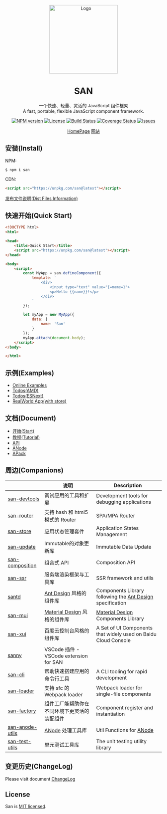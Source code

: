 <p align="center">
    <a href="https://baidu.github.io/san/">
        <img src="https://baidu.github.io/san/img/logo-colorful.svg" alt="Logo" height="220">
    </a>
</p>

<h1 align="center">SAN</h1>

<p align="center">
一个快速、轻量、灵活的 JavaScript 组件框架
<br>
A fast, portable, flexible JavaScript component framework.
</p>

<p align="center">
  <a href="https://www.npmjs.com/package/san"><img src="http://img.shields.io/npm/v/san.svg?style=flat-square" alt="NPM version"></a>
  <a href="https://www.npmjs.com/package/san"><img src="https://img.shields.io/github/license/baidu/san.svg?style=flat-square" alt="License"></a>
  <a href="https://github.com/baidu/san/actions"><img src="https://github.com/baidu/san/workflows/CI/badge.svg" alt="Build Status"></a>
  <a href="https://coveralls.io/github/baidu/san?branch=master"><img src="https://img.shields.io/coveralls/github/baidu/san.svg?style=flat-square" alt="Coverage Status"></a>
  <a href="https://github.com/baidu/san/issues"><img src="https://img.shields.io/github/issues/baidu/san.svg?style=flat-square" alt="Issues"></a>
</p>

<p align="center">
  <a href="https://baidu.github.io/san/en/index.html" target="_blank">HomePage</a>
  <a href="https://baidu.github.io/san/" target="_blank">网站</a>
</p>




## 安装(Install)

NPM:

```
$ npm i san
```

CDN:

```html
<script src="https://unpkg.com/san@latest"></script>
```

[发布文件说明(Dist Files Information)](https://github.com/baidu/san/tree/master/dist)


## 快速开始(Quick Start)

```html
<!DOCTYPE html>
<html>

<head>
    <title>Quick Start</title>
    <script src="https://unpkg.com/san@latest"></script>
</head>

<body>
    <script>
        const MyApp = san.defineComponent({
            template: `
                <div>
                    <input type="text" value="{=name=}">
                    <p>Hello {{name}}!</p>
                </div>
            `
        });

        let myApp = new MyApp({
            data: {
                name: 'San'
            }
        });
        myApp.attach(document.body);
    </script>
</body>

</html>
```

## 示例(Examples)

- [Online Examples](https://baidu.github.io/san/example/)
- [Todos(AMD)](https://github.com/baidu/san/tree/master/example/todos-amd)
- [Todos(ESNext)](https://github.com/baidu/san/tree/master/example/todos-esnext)
- [RealWorld App(with store)](https://github.com/ecomfe/san-realworld-app)

## 文档(Document)

- [开始(Start)](https://baidu.github.io/san/tutorial/start/)
- [教程(Tutorial)](https://baidu.github.io/san/tutorial/setup/)
- [API](https://baidu.github.io/san/doc/api/)
- [ANode](https://github.com/baidu/san/blob/master/doc/anode.md)
- [APack](https://github.com/baidu/san/blob/master/doc/anode-pack.md)


## 周边(Companions)

|                | 说明                          | Description                |
| --------------------- | ------------------------------- | -------------------------- |
| [san-devtools](https://github.com/baidu/san-devtools) | 调试应用的工具和扩展 | Development tools for debugging applications |
| [san-router](https://github.com/baidu/san-router) | 支持 hash 和 html5 模式的 Router | SPA/MPA Router |
| [san-store](https://github.com/baidu/san-store) | 应用状态管理套件 | Application States Management |
| [san-update](https://github.com/baidu/san-update) | Immutable的对象更新库 | Immutable Data Update |
| [san-composition](https://github.com/baidu/san-composition) | 组合式 API | Composition API |
| [san-ssr](https://baidu.github.io/san-ssr/) | 服务端渲染框架与工具库 | SSR framework and utils |
| [santd](https://ecomfe.github.io/santd/) | [Ant Design](https://ant.design/) 风格的组件库 | Components Library following the [Ant Design](https://ant.design/) specification |
| [san-mui](https://ecomfe.github.io/san-mui/) | [Material Design](https://www.material.io/) 风格的组件库 | [Material Design](https://www.material.io/) Components Library |
| [san-xui](https://ecomfe.github.io/san-xui/) | 百度云控制台风格的组件库 | A Set of UI Components that widely used on Baidu Cloud Console |
| [sanny](https://github.com/searchfe/sanny) | VSCode 插件 - VSCode extension for SAN |
| [san-cli](https://github.com/ecomfe/san-cli) | 帮助快速搭建应用的命令行工具 | A CLI tooling for rapid development |
| [san-loader](https://github.com/ecomfe/san-cli/tree/master/packages/san-loader) | 支持 sfc 的 Webpack loader | Webpack loader for single-file components |
| [san-factory](https://github.com/baidu/san-factory) | 组件工厂能帮助你在不同环境下更灵活的装配组件 | Component register and instantiation |
| [san-anode-utils](https://github.com/ecomfe/san-anode-utils) | [ANode](https://github.com/baidu/san/blob/master/doc/anode.md) 处理工具库 | Util Functions for [ANode](https://github.com/baidu/san/blob/master/doc/anode.md) |
| [san-test-utils](https://github.com/ecomfe/san-test-utils) | 单元测试工具库 | The unit testing utility library |

## 变更历史(ChangeLog)

Please visit document [ChangeLog](https://github.com/baidu/san/blob/master/CHANGELOG.md)


## License

San is [MIT licensed](./LICENSE).
